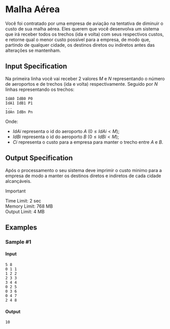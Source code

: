 # Malha Aérea

Você foi contratado por uma empresa de aviação na tentativa de diminuir o custo
de sua malha aérea. Eles querem que você desenvolva um sistema que irá receber
todos os trechos (ida e volta) com seus respectivos custos, e retorne qual o
menor custo possível para a empresa, de modo que, partindo de qualquer cidade,
os destinos diretos ou indiretos antes das alterações se mantenham.

## Input Specification

Na primeira linha você vai receber 2 valores $M$ e $N$ representando o número de
aeroportos e de trechos (ida e volta) respectivamente. Seguido por $N$ linhas
representando os trechos:
  
  ```text
  IdA0 IdB0 P0
  IdA1 IdB1 P1
  ...
  IdAn IdBn Pn
  ```

Onde:

- $IdAi$ representa o id do aeroporto $A$ ($0 \le IdAi < M$);
- $IdBi$ representa o id do aeroporto $B$ ($0 \le IdBi < M$);
- $Ci$ representa o custo para a empresa para manter o trecho entre $A$ e $B$.

## Output Specification

Após o processamento o seu sistema deve imprimir o custo minimo para a empresa
de modo a manter os destinos diretos e indiretos de cada cidade alcançáveis.

> [!IMPORTANT]
> Time Limit: 2 sec  
> Memory Limit: 768 MB  
> Output Limit: 4 MB

## Examples

### Sample #1

#### Input

```text
5 8
0 1 1
1 2 2
2 3 3
3 4 4
0 2 5
0 3 6
0 4 7
2 4 8
```

#### Output

```text
10
```
